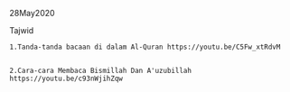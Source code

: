 
  28May2020
  

  Tajwid



    1.Tanda-tanda bacaan di dalam Al-Quran https://youtu.be/C5Fw_xtRdvM


    2.Cara-cara Membaca Bismillah Dan A'uzubillah https://youtu.be/c93nWjihZqw
